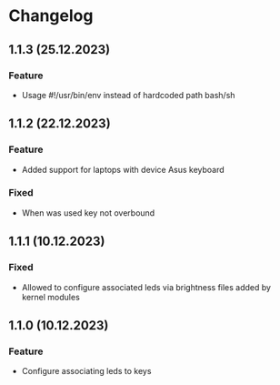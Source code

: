 # Changelog

## 1.1.3 (25.12.2023)

### Feature

- Usage #!/usr/bin/env instead of hardcoded path bash/sh 

## 1.1.2 (22.12.2023)

### Feature

- Added support for laptops with device Asus keyboard 

### Fixed

- When was used key not overbound 

## 1.1.1 (10.12.2023)

### Fixed

- Allowed to configure associated leds via brightness files added by kernel modules

## 1.1.0 (10.12.2023)

### Feature

- Configure associating leds to keys

